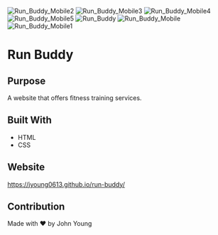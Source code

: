 ![Run_Buddy_Mobile2](https://user-images.githubusercontent.com/87405768/132860122-6dd038d8-707c-4a61-ab7a-e5fde85377e5.png)
![Run_Buddy_Mobile3](https://user-images.githubusercontent.com/87405768/132860125-45e3c7d6-7ec0-4604-9333-384d1195d144.png)
![Run_Buddy_Mobile4](https://user-images.githubusercontent.com/87405768/132860128-73ffd2fe-547d-42f5-8a6a-8c88c2e164b8.png)
![Run_Buddy_Mobile5](https://user-images.githubusercontent.com/87405768/132860131-aad2c56b-2c39-4ea6-a8cb-9a3433a4a7d0.png)
![Run_Buddy](https://user-images.githubusercontent.com/87405768/132860134-48ee15a8-f896-4566-a736-d8a5345cb764.png)
![Run_Buddy_Mobile](https://user-images.githubusercontent.com/87405768/132860135-c85a0b85-cf7b-48b3-9ead-ad367a1e755e.png)
![Run_Buddy_Mobile1](https://user-images.githubusercontent.com/87405768/132860137-9fcd02f1-e82f-4d86-ab24-8d07725ce304.png)
# Run Buddy

## Purpose
A website that offers fitness training services.

## Built With
* HTML
* CSS

## Website
https://jyoung0613.github.io/run-buddy/

## Contribution
Made with ❤️ by John Young
